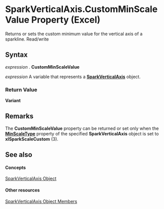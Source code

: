 
# SparkVerticalAxis.CustomMinScaleValue Property (Excel)

Returns or sets the custom minimum value for the vertical axis of a sparkline. Read/write


## Syntax

 _expression_ . **CustomMinScaleValue**

 _expression_ A variable that represents a **[SparkVerticalAxis](27c34337-b8a9-cdad-1716-343cea54cc87.md)** object.


### Return Value

 **Variant**


## Remarks

The  **CustomMinScaleValue** property can be returned or set only when the **[MinScaleType](e3a306db-fe5d-fe5b-23bb-b3e8b70a516c.md)** property of the specified **SparkVerticalAxis** object is set to **xlSparkScaleCustom** (3).


## See also


#### Concepts


[SparkVerticalAxis Object](27c34337-b8a9-cdad-1716-343cea54cc87.md)
#### Other resources


[SparkVerticalAxis Object Members](208397cb-914f-b22d-db78-d691e71b6722.md)
